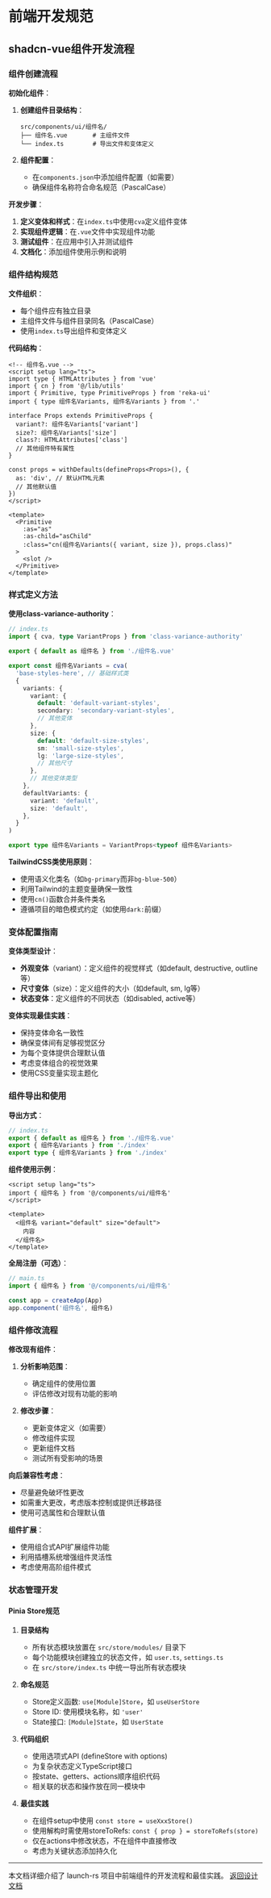 # 前端开发规范

## shadcn-vue组件开发流程

### 组件创建流程

**初始化组件**：

1. **创建组件目录结构**：
   ```
   src/components/ui/组件名/
   ├── 组件名.vue       # 主组件文件
   └── index.ts        # 导出文件和变体定义
   ```

2. **组件配置**：
   - 在`components.json`中添加组件配置（如需要）
   - 确保组件名称符合命名规范（PascalCase）

**开发步骤**：

1. **定义变体和样式**：在`index.ts`中使用`cva`定义组件变体
2. **实现组件逻辑**：在`.vue`文件中实现组件功能
3. **测试组件**：在应用中引入并测试组件
4. **文档化**：添加组件使用示例和说明

### 组件结构规范

**文件组织**：

- 每个组件应有独立目录
- 主组件文件与组件目录同名（PascalCase）
- 使用`index.ts`导出组件和变体定义

**代码结构**：

```vue
<!-- 组件名.vue -->
<script setup lang="ts">
import type { HTMLAttributes } from 'vue'
import { cn } from '@/lib/utils'
import { Primitive, type PrimitiveProps } from 'reka-ui'
import { type 组件名Variants, 组件名Variants } from '.'

interface Props extends PrimitiveProps {
  variant?: 组件名Variants['variant']
  size?: 组件名Variants['size']
  class?: HTMLAttributes['class']
  // 其他组件特有属性
}

const props = withDefaults(defineProps<Props>(), {
  as: 'div', // 默认HTML元素
  // 其他默认值
})
</script>

<template>
  <Primitive
    :as="as"
    :as-child="asChild"
    :class="cn(组件名Variants({ variant, size }), props.class)"
  >
    <slot />
  </Primitive>
</template>
```

### 样式定义方法

**使用class-variance-authority**：

```typescript
// index.ts
import { cva, type VariantProps } from 'class-variance-authority'

export { default as 组件名 } from './组件名.vue'

export const 组件名Variants = cva(
  'base-styles-here', // 基础样式类
  {
    variants: {
      variant: {
        default: 'default-variant-styles',
        secondary: 'secondary-variant-styles',
        // 其他变体
      },
      size: {
        default: 'default-size-styles',
        sm: 'small-size-styles',
        lg: 'large-size-styles',
        // 其他尺寸
      },
      // 其他变体类型
    },
    defaultVariants: {
      variant: 'default',
      size: 'default',
    },
  }
)

export type 组件名Variants = VariantProps<typeof 组件名Variants>
```

**TailwindCSS类使用原则**：

- 使用语义化类名（如`bg-primary`而非`bg-blue-500`）
- 利用Tailwind的主题变量确保一致性
- 使用`cn()`函数合并条件类名
- 遵循项目的暗色模式约定（如使用`dark:`前缀）

### 变体配置指南

**变体类型设计**：

- **外观变体**（variant）：定义组件的视觉样式（如default, destructive, outline等）
- **尺寸变体**（size）：定义组件的大小（如default, sm, lg等）
- **状态变体**：定义组件的不同状态（如disabled, active等）

**变体实现最佳实践**：

- 保持变体命名一致性
- 确保变体间有足够视觉区分
- 为每个变体提供合理默认值
- 考虑变体组合的视觉效果
- 使用CSS变量实现主题化

### 组件导出和使用

**导出方式**：

```typescript
// index.ts
export { default as 组件名 } from './组件名.vue'
export { 组件名Variants } from './index'
export type { 组件名Variants } from './index'
```

**组件使用示例**：

```vue
<script setup lang="ts">
import { 组件名 } from '@/components/ui/组件名'
</script>

<template>
  <组件名 variant="default" size="default">
    内容
  </组件名>
</template>
```

**全局注册（可选）**：

```typescript
// main.ts
import { 组件名 } from '@/components/ui/组件名'

const app = createApp(App)
app.component('组件名', 组件名)
```

### 组件修改流程

**修改现有组件**：

1. **分析影响范围**：
   - 确定组件的使用位置
   - 评估修改对现有功能的影响

2. **修改步骤**：
   - 更新变体定义（如需要）
   - 修改组件实现
   - 更新组件文档
   - 测试所有受影响的场景

**向后兼容性考虑**：

- 尽量避免破坏性更改
- 如需重大更改，考虑版本控制或提供迁移路径
- 使用可选属性和合理默认值

**组件扩展**：

- 使用组合式API扩展组件功能
- 利用插槽系统增强组件灵活性
- 考虑使用高阶组件模式

### 状态管理开发

#### Pinia Store规范

1. **目录结构**
   - 所有状态模块放置在 `src/store/modules/` 目录下
   - 每个功能模块创建独立的状态文件，如 `user.ts`, `settings.ts`
   - 在 `src/store/index.ts` 中统一导出所有状态模块

2. **命名规范**
   - Store定义函数: `use[Module]Store`，如 `useUserStore`
   - Store ID: 使用模块名称，如 `'user'`
   - State接口: `[Module]State`，如 `UserState`

3. **代码组织**
   - 使用选项式API (defineStore with options)
   - 为复杂状态定义TypeScript接口
   - 按state、getters、actions顺序组织代码
   - 相关联的状态和操作放在同一模块中

4. **最佳实践**
   - 在组件setup中使用 `const store = useXxxStore()`
   - 使用解构时需使用storeToRefs: `const { prop } = storeToRefs(store)`
   - 仅在actions中修改状态，不在组件中直接修改
   - 考虑为关键状态添加持久化

---
本文档详细介绍了 launch-rs 项目中前端组件的开发流程和最佳实践。
[返回设计文档](./design.md)
